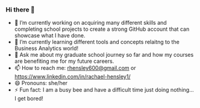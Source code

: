 ### Hi there 👋

- 🔭 I’m currently working on acquiring many different skills and completing school projects to create a strong GitHub account that can showcase what I have done.
- 🌱 I’m currently learning different tools and concepts relaitng to the Business Analytics world!
- 💬 Ask me about my graduate school journey so far and how my courses are benefiting me for my future careers.
- 📫 How to reach me: rhensley600@gmail.com or https://www.linkedin.com/in/rachael-hensley1/
- 😄 Pronouns: she/her
- ⚡ Fun fact: I am a busy bee and have a difficult time just doing nothing... I get bored!
